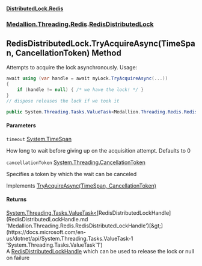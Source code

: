 #### [DistributedLock.Redis](README.md 'README')
### [Medallion.Threading.Redis](Medallion.Threading.Redis.md 'Medallion.Threading.Redis').[RedisDistributedLock](RedisDistributedLock.md 'Medallion.Threading.Redis.RedisDistributedLock')

## RedisDistributedLock.TryAcquireAsync(TimeSpan, CancellationToken) Method

Attempts to acquire the lock asynchronously. Usage: 

```csharp
await using (var handle = await myLock.TryAcquireAsync(...))
{
    if (handle != null) { /* we have the lock! */ }
}
// dispose releases the lock if we took it
```

```csharp
public System.Threading.Tasks.ValueTask<Medallion.Threading.Redis.RedisDistributedLockHandle?> TryAcquireAsync(System.TimeSpan timeout=default(System.TimeSpan), System.Threading.CancellationToken cancellationToken=default(System.Threading.CancellationToken));
```
#### Parameters

<a name='Medallion.Threading.Redis.RedisDistributedLock.TryAcquireAsync(System.TimeSpan,System.Threading.CancellationToken).timeout'></a>

`timeout` [System.TimeSpan](https://docs.microsoft.com/en-us/dotnet/api/System.TimeSpan 'System.TimeSpan')

How long to wait before giving up on the acquisition attempt. Defaults to 0

<a name='Medallion.Threading.Redis.RedisDistributedLock.TryAcquireAsync(System.TimeSpan,System.Threading.CancellationToken).cancellationToken'></a>

`cancellationToken` [System.Threading.CancellationToken](https://docs.microsoft.com/en-us/dotnet/api/System.Threading.CancellationToken 'System.Threading.CancellationToken')

Specifies a token by which the wait can be canceled

Implements [TryAcquireAsync(TimeSpan, CancellationToken)](https://github.com/madelson/DistributedLock/tree/default-documentation/docs/api/DistributedLock.Core/IDistributedLock.TryAcquireAsync.ZLhweq3GadK5OwGmTwruEQ.md 'Medallion.Threading.IDistributedLock.TryAcquireAsync(System.TimeSpan,System.Threading.CancellationToken)')

#### Returns
[System.Threading.Tasks.ValueTask&lt;](https://docs.microsoft.com/en-us/dotnet/api/System.Threading.Tasks.ValueTask-1 'System.Threading.Tasks.ValueTask`1')[RedisDistributedLockHandle](RedisDistributedLockHandle.md 'Medallion.Threading.Redis.RedisDistributedLockHandle')[&gt;](https://docs.microsoft.com/en-us/dotnet/api/System.Threading.Tasks.ValueTask-1 'System.Threading.Tasks.ValueTask`1')  
A [RedisDistributedLockHandle](RedisDistributedLockHandle.md 'Medallion.Threading.Redis.RedisDistributedLockHandle') which can be used to release the lock or null on failure